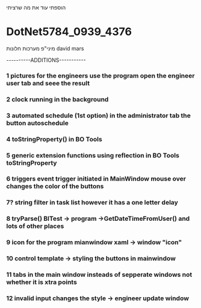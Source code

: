 הוספתי עוד את מה שרציתי
# DotNet5784_0939_4376
מיני"פ מערכות חלונות
david mars

----------ADDITIONS-----------
### 1 pictures for the engineers    use the program open the engineer user tab and seee the result
### 2 clock running in the background
### 3 automated schedule   (1st option)    in the administrator tab the button autoschedule
### 4 toStringProperty()      in BO Tools
### 5 generic extension functions using reflection      in BO Tools   toStringProperty
### 6 triggers  event trigger   initiated in MainWindow   mouse over changes the color of the buttons
### 7? string filter in task list       however it has a one letter delay
### 8 tryParse()      BlTest   ->  program ->GetDateTimeFromUser()   and lots of other places
### 9 icon for the program   mianwindow xaml -> window "icon"
### 10 control template      ->   styling the buttons in mainwindow
### 11 tabs in the main window insteads of sepperate windows not whether it is xtra points
### 12 invalid input changes the style -> engineer update window  